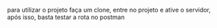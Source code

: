para utilizar o projeto faça um clone, entre no projeto e ative o servidor, após isso, basta testar a rota no postman
